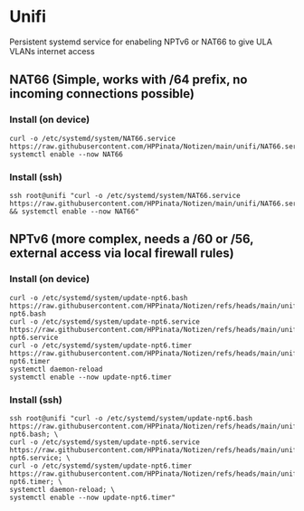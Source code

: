 # Unifi
Persistent systemd service for enabeling NPTv6 or NAT66 to give ULA VLANs internet access

## NAT66 (Simple, works with /64 prefix, no incoming connections possible)
### Install (on device)
```
curl -o /etc/systemd/system/NAT66.service https://raw.githubusercontent.com/HPPinata/Notizen/main/unifi/NAT66.service
systemctl enable --now NAT66
```

### Install (ssh)
```
ssh root@unifi "curl -o /etc/systemd/system/NAT66.service https://raw.githubusercontent.com/HPPinata/Notizen/main/unifi/NAT66.service && systemctl enable --now NAT66"
```


## NPTv6 (more complex, needs a /60 or /56, external access via local firewall rules)
### Install (on device)
```
curl -o /etc/systemd/system/update-npt6.bash    https://raw.githubusercontent.com/HPPinata/Notizen/refs/heads/main/unifi/update-npt6.bash
curl -o /etc/systemd/system/update-npt6.service https://raw.githubusercontent.com/HPPinata/Notizen/refs/heads/main/unifi/update-npt6.service
curl -o /etc/systemd/system/update-npt6.timer   https://raw.githubusercontent.com/HPPinata/Notizen/refs/heads/main/unifi/update-npt6.timer
systemctl daemon-reload
systemctl enable --now update-npt6.timer
```

### Install (ssh)
```
ssh root@unifi "curl -o /etc/systemd/system/update-npt6.bash    https://raw.githubusercontent.com/HPPinata/Notizen/refs/heads/main/unifi/update-npt6.bash; \
curl -o /etc/systemd/system/update-npt6.service https://raw.githubusercontent.com/HPPinata/Notizen/refs/heads/main/unifi/update-npt6.service; \
curl -o /etc/systemd/system/update-npt6.timer   https://raw.githubusercontent.com/HPPinata/Notizen/refs/heads/main/unifi/update-npt6.timer; \
systemctl daemon-reload; \
systemctl enable --now update-npt6.timer"
```
